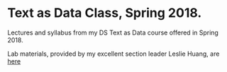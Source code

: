 # Text as Data Class, Spring 2018.

Lectures and syllabus from my DS Text as Data course offered in Spring 2018.

Lab materials, provided by my excellent section leader Leslie Huang, are [here](https://github.com/leslie-huang/Text-as-Data-Lab-Spr2018)
